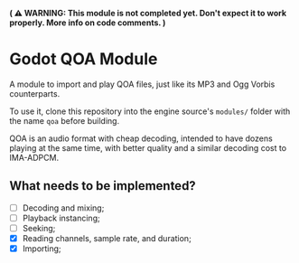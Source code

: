 **( ⚠ WARNING: This module is not completed yet. Don't expect it to work properly. More info on code comments. )**

# Godot QOA Module
A module to import and play QOA files, just like its MP3 and Ogg Vorbis counterparts.

To use it, clone this repository into the engine source's `modules/` folder with the name `qoa` before building.

QOA is an audio format with cheap decoding, intended to have dozens playing at the same time, with better quality and a similar decoding cost to IMA-ADPCM.

## What needs to be implemented?
- [ ] Decoding and mixing;
- [ ] Playback instancing;
- [ ] Seeking;
- [x] Reading channels, sample rate, and duration;
- [x] Importing;
